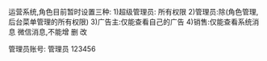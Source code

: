 ﻿运营系统,角色目前暂时设置三种:
1)超级管理员: 所有权限
2)管理员:除(角色管理,后台菜单管理的所有权限)
3)广告主:仅能查看自己的广告
4)销售:仅能查看系统消息 微信消息,不能增 删 改

管理员账号: 管理员  123456
